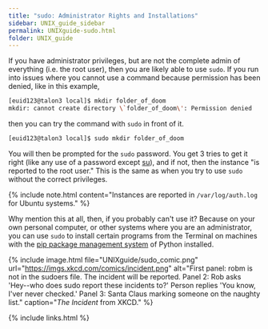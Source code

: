 ```yaml
---
title: "sudo: Administrator Rights and Installations"
sidebar: UNIX_guide_sidebar
permalink: UNIXguide-sudo.html
folder: UNIX_guide
---
```


If you have administrator privileges, but are not the complete admin of
everything (i.e. the root user), then you are likely able to use `sudo`.
If you run into issues where you cannot use a command because permission has
been denied, like in this example,
```bash
[euid123@talon3 local]$ mkdir folder_of_doom
mkdir: cannot create directory \`folder_of_doom\': Permission denied
```
then you can try the command with `sudo` in front of it.
```bash
[euid123@talon3 local]$ sudo mkdir folder_of_doom
```
You will then be prompted for the `sudo` password.
You get 3 tries to get it right (like any use of a password except
    [su](UNIXguide-su.html)), and if not, then the instance "is reported to the
    root user."
This is the same as when you try to use `sudo` without the correct privileges.

{% include note.html content="Instances are reported in `/var/log/auth.log` for
Ubuntu systems." %}

Why mention this at all, then, if you probably can't use it?
Because on your own personal computer, or other systems where you are an
administrator, you can use `sudo` to install certain programs from the Terminal
on machines with the
[pip package management system](https://packaging.python.org/tutorials/installing-packages/)
of Python installed.

{% include image.html file="UNIXguide/sudo_comic.png"
url="https://imgs.xkcd.com/comics/incident.png" alt="First panel: robm is not
in the sudoers file. The incident will be reported. Panel 2: Rob asks 'Hey--who
does sudo report these incidents to?' Person replies 'You know, I'ver never
checked.' Panel 3: Santa Claus marking someone on the naughty list."
caption="*The Incident* from XKCD." %}

{% include links.html %}
